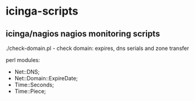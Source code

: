 # icinga-scripts
icinga/nagios nagios monitoring scripts
--------------------------------

./check-domain.pl - check domain: expires, dns serials and zone transfer

perl modules:
* Net::DNS;
* Net::Domain::ExpireDate;
* Time::Seconds;
* Time::Piece;

